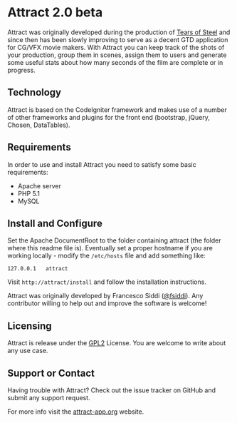 # Attract 2.0 beta
Attract was originally developed during the production of [Tears of Steel](http://www.tearsofsteel.org/) and since then has been slowly improving to serve as a decent GTD application for CG/VFX movie makers. With Attract you can keep track of the shots of your production, group them in scenes, assign them to users and generate some useful stats about how many seconds of the film are complete or in progress.

## Technology
Attract is based on the CodeIgniter framework and makes use of a number of other frameworks and plugins for the front end (bootstrap, jQuery, Chosen, DataTables).

## Requirements
In order to use and install Attract you need to satisfy some basic requirements:

* Apache server
* PHP 5.1
* MySQL

## Install and Configure
Set the Apache DocumentRoot to the folder containing attract (the folder where this readme file is).
Eventually set a proper hostname if you are working locally - modify the `/etc/hosts` file and add something like:

```
127.0.0.1	attract
```

Visit `http://attract/install` and follow the installation instructions.

Attract was originally developed by Francesco Siddi ([@fsiddi](https://github.com/fsiddi)). Any contributor willing to help out and improve the software is welcome!

## Licensing
Attract is release under the [GPL2](http://www.gnu.org/licenses/gpl-2.0.txt) License. You are welcome to write about any use case.

## Support or Contact
Having trouble with Attract? Check out the issue tracker on GitHub and submit any support request.

For more info visit the [attract-app.org](http://attract-app.org/) website.
